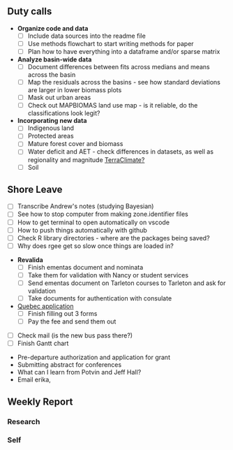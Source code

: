 ## Duty calls
- **Organize code and data**
	- [ ] Include data sources into the readme file
	- [ ] Use methods flowchart to start writing methods for paper
	- [ ] Plan how to have everything into a dataframe and/or sparse matrix
- **Analyze basin-wide data**
	- [ ] Document differences between fits across medians and means across the basin
	- [ ] Map the residuals across the basins - see how standard deviations are larger in lower biomass plots
	- [ ] Mask out urban areas
	- [ ] Check out MAPBIOMAS land use map - is it reliable, do the classifications look legit?
- **Incorporating new data**
	- [ ] Indigenous land
	- [ ] Protected areas
	- [ ] Mature forest cover and biomass
	- [ ] Water deficit and AET - check differences in datasets, as well as regionality and magnitude [TerraClimate?](https://developers.google.com/earth-engine/datasets/catalog/IDAHO_EPSCOR_TERRACLIMATE#bands)
	- [ ] Soil
## Shore Leave
- [ ] Transcribe Andrew's notes (studying Bayesian)
- [ ] See how to stop computer from making zone.identifier files
- [ ] How to get terminal to open automatically on vscode
- [ ] How to push things automatically with github
- [ ] Check R library directories - where are the packages being saved?
- [ ] Why does rgee get so slow once things are loaded in?
- **Revalida**
	- [ ] Finish ementas document and nominata
	- [ ] Take them for validation with Nancy or student services
	- [ ] Send ementas document on Tarleton courses to Tarleton and ask for validation
	- [ ] Take documents for authentication with consulate
- [Quebec application](https://www.quebec.ca/en/immigration/sponsor-family-member/sponsoring-spouse-conjugal-partner/submitting-undertaking-application)
	- [ ] Finish filling out 3 forms
	- [ ] Pay the fee and send them out
- [ ] Check mail (is the new bus pass there?)
- [ ] Finish Gantt chart

- Pre-departure authorization and application for grant
- Submitting abstract for conferences
- What can I learn from Potvin and Jeff Hall?
- Email erika, 
## Weekly Report
### Research

### Self

